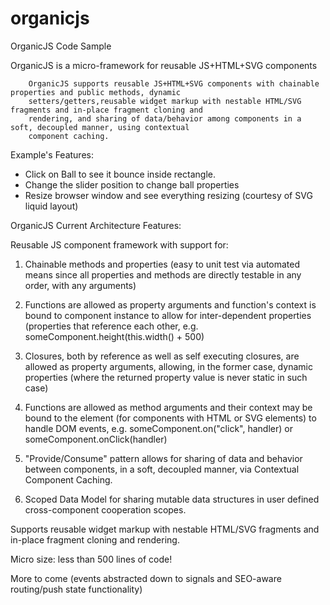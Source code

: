 organicjs
=========

OrganicJS Code Sample

 OrganicJS is a micro-framework for reusable JS+HTML+SVG components

        OrganicJS supports reusable JS+HTML+SVG components with chainable properties and public methods, dynamic
        setters/getters,reusable widget markup with nestable HTML/SVG fragments and in-place fragment cloning and
        rendering, and sharing of data/behavior among components in a soft, decoupled manner, using contextual
        component caching.

Example's Features: 

- Click on Ball to see it bounce inside rectangle.
- Change the slider position to change ball properties
- Resize browser window and see everything resizing (courtesy of SVG liquid layout)

OrganicJS Current Architecture Features:

Reusable JS component framework with support for:

1. Chainable methods and properties (easy to unit test via automated means since all properties and methods are directly
testable in any order, with any arguments)

2. Functions are allowed as property arguments and function's context is bound to component instance to allow for
inter-dependent properties (properties that reference each other, e.g. someComponent.height(this.width() + 500)

3. Closures, both by reference as well as self executing closures, are allowed as property arguments, allowing,
 in the former case, dynamic properties (where the returned property value is never static in such case)

4. Functions are allowed as method arguments and their context may be bound to the element (for components with HTML
or SVG elements) to handle DOM events, e.g. someComponent.on("click", handler) or someComponent.onClick(handler)

5. "Provide/Consume" pattern allows for sharing of data and behavior between components, in a soft, decoupled manner,
via Contextual Component Caching.

6. Scoped Data Model for sharing mutable data structures in user defined cross-component cooperation scopes.

Supports reusable widget markup with nestable HTML/SVG fragments and in-place fragment cloning and rendering.

Micro size: less than 500 lines of code!

More to come (events abstracted down to signals and SEO-aware routing/push state functionality)
